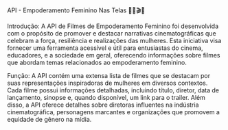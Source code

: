API - Empoderamento Feminino Nas Telas 👩🏻🎬🌷

Introdução: A API de Filmes de Empoderamento Feminino foi desenvolvida com o propósito de promover e destacar narrativas cinematográficas que celebram a força, resiliência e realizações das mulheres. Esta iniciativa visa fornecer uma ferramenta acessível e útil para entusiastas do cinema, educadores, e a sociedade em geral, oferecendo informações sobre filmes que abordam temas relacionados ao empoderamento feminino.

Função: A API contém uma extensa lista de filmes que se destacam por suas representações inspiradoras de mulheres em diversos contextos. Cada filme possui informações detalhadas, incluindo título, diretor, data de lançamento, sinopse e, quando disponível, um link para o trailer. Além disso, a API oferece detalhes sobre diretoras influentes na indústria cinematográfica, personagens marcantes e organizações que promovem a equidade de gênero na mídia.
